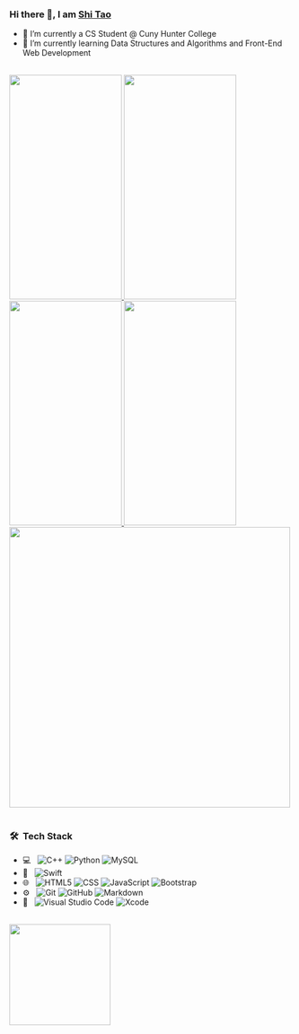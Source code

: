 ### Hi there 👋, I am [Shi Tao](https://www.linkedin.com/in/shi-tao-luo-5539941a0/)

- 🔭 I’m currently a CS Student @ Cuny Hunter College
- 🌱 I’m currently learning Data Structures and Algorithms and Front-End Web Development 

<br>

<div>
  <a href = "https://github.com/SLuo490/Hungry">
    <img src = "https://user-images.githubusercontent.com/19720373/120053078-4545e280-bff6-11eb-8802-4e6d4187c725.gif" width = "200" height = "400">
  </a>
  <a href = "https://github.com/SLuo490/Flix">
    <img src = "http://g.recordit.co/06iGbuf5y1.gif" width = "200" height = "400">
  </a>
  <a href = "https://github.com/SLuo490/Parstagram">
      <img src = "http://g.recordit.co/A5yvVIfcin.gif" width = "200" height = "400">
  </a>
  <a href = "https://github.com/SLuo490/Twitter">
      <img src = "http://g.recordit.co/GSJxYFYujS.gif" width = "200" height = "400">
  </a>
</div>

<div>
  <a href = "https://github.com/SLuo490/Light-and-Sound-Game">
      <img src="http://g.recordit.co/aYCN9crtfn.gif" width=500><br>
  </a>
</div>

<br>

<h3> 🛠 &nbsp;Tech Stack</h3>

- 💻 &nbsp;
  ![C++](https://img.shields.io/badge/-C++-333333?style=flat&logo=C%2B%2B&logoColor=00599C)
  ![Python](https://img.shields.io/badge/-Python-333333?style=flat&logo=python)
  ![MySQL](https://img.shields.io/badge/-MySQL-333333?style=flat&logo=mysql)
- 📱 &nbsp;
  ![Swift](https://img.shields.io/badge/-swift-333333?style=flat&logo=swift)
- 🌐 &nbsp;
  ![HTML5](https://img.shields.io/badge/-HTML5-333333?style=flat&logo=HTML5)
  ![CSS](https://img.shields.io/badge/-CSS-333333?style=flat&logo=CSS3&logoColor=1572B6)
  ![JavaScript](https://img.shields.io/badge/-JavaScript-333333?style=flat&logo=javascript)
  ![Bootstrap](https://img.shields.io/badge/-Bootstrap-333333?style=flat&logo=bootstrap&logoColor=563D7C)
- ⚙️ &nbsp;
  ![Git](https://img.shields.io/badge/-Git-333333?style=flat&logo=git)
  ![GitHub](https://img.shields.io/badge/-GitHub-333333?style=flat&logo=github)
  ![Markdown](https://img.shields.io/badge/-Markdown-333333?style=flat&logo=markdown)
- 🔧 &nbsp;
  ![Visual Studio Code](https://img.shields.io/badge/-Visual%20Studio%20Code-333333?style=flat&logo=visual-studio-code&logoColor=007ACC)
  ![Xcode](https://img.shields.io/badge/-xcode-333333?style=flat&logo=xcode)

<br>

<a href="https://github.com/SLuo490">
  <img height="180em" src="https://github-readme-stats.vercel.app/api?username=SLuo490&theme=highcontrast&show_icons=true" />
</a>

<!--
**SLuo490/Sluo490** is a ✨ _special_ ✨ repository because its `README.md` (this file) appears on your GitHub profile.

Here are some ideas to get you started:

- 🔭 I’m currently working on ...
- 🌱 I’m currently learning ...
- 👯 I’m looking to collaborate on ...
- 🤔 I’m looking for help with ...
- 💬 Ask me about ...
- 📫 How to reach me: ...
- 😄 Pronouns: ...
- ⚡ Fun fact: ...
-->
